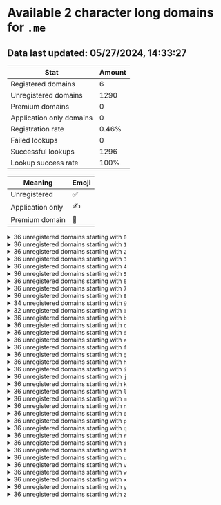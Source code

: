 # Available 2 character long domains for `.me`

## Data last updated: 05/27/2024, 14:33:27

|Stat|Amount|
|--|--|
|Registered domains|6|
|Unregistered domains|1290|
|Premium domains|0|
|Application only domains|0|
|Registration rate|0.46%|
|Failed lookups|0|
|Successful lookups|1296|
|Lookup success rate|100%|


|Meaning|Emoji|
|--|--|
|Unregistered|:white_check_mark:|
|Application only|:writing_hand:|
|Premium domain|:gem:|

<details>
<summary>36 unregistered domains starting with <bold><code>0</code></bold></summary>

|Type|Domain|
|--|--|
|:white_check_mark:|`00.me`|
|:white_check_mark:|`01.me`|
|:white_check_mark:|`02.me`|
|:white_check_mark:|`03.me`|
|:white_check_mark:|`04.me`|
|:white_check_mark:|`05.me`|
|:white_check_mark:|`06.me`|
|:white_check_mark:|`07.me`|
|:white_check_mark:|`08.me`|
|:white_check_mark:|`09.me`|
|:white_check_mark:|`0a.me`|
|:white_check_mark:|`0b.me`|
|:white_check_mark:|`0c.me`|
|:white_check_mark:|`0d.me`|
|:white_check_mark:|`0e.me`|
|:white_check_mark:|`0f.me`|
|:white_check_mark:|`0g.me`|
|:white_check_mark:|`0h.me`|
|:white_check_mark:|`0i.me`|
|:white_check_mark:|`0j.me`|
|:white_check_mark:|`0k.me`|
|:white_check_mark:|`0l.me`|
|:white_check_mark:|`0m.me`|
|:white_check_mark:|`0n.me`|
|:white_check_mark:|`0o.me`|
|:white_check_mark:|`0p.me`|
|:white_check_mark:|`0q.me`|
|:white_check_mark:|`0r.me`|
|:white_check_mark:|`0s.me`|
|:white_check_mark:|`0t.me`|
|:white_check_mark:|`0u.me`|
|:white_check_mark:|`0v.me`|
|:white_check_mark:|`0w.me`|
|:white_check_mark:|`0x.me`|
|:white_check_mark:|`0y.me`|
|:white_check_mark:|`0z.me`|
</details>
<details>
<summary>36 unregistered domains starting with <bold><code>1</code></bold></summary>

|Type|Domain|
|--|--|
|:white_check_mark:|`10.me`|
|:white_check_mark:|`11.me`|
|:white_check_mark:|`12.me`|
|:white_check_mark:|`13.me`|
|:white_check_mark:|`14.me`|
|:white_check_mark:|`15.me`|
|:white_check_mark:|`16.me`|
|:white_check_mark:|`17.me`|
|:white_check_mark:|`18.me`|
|:white_check_mark:|`19.me`|
|:white_check_mark:|`1a.me`|
|:white_check_mark:|`1b.me`|
|:white_check_mark:|`1c.me`|
|:white_check_mark:|`1d.me`|
|:white_check_mark:|`1e.me`|
|:white_check_mark:|`1f.me`|
|:white_check_mark:|`1g.me`|
|:white_check_mark:|`1h.me`|
|:white_check_mark:|`1i.me`|
|:white_check_mark:|`1j.me`|
|:white_check_mark:|`1k.me`|
|:white_check_mark:|`1l.me`|
|:white_check_mark:|`1m.me`|
|:white_check_mark:|`1n.me`|
|:white_check_mark:|`1o.me`|
|:white_check_mark:|`1p.me`|
|:white_check_mark:|`1q.me`|
|:white_check_mark:|`1r.me`|
|:white_check_mark:|`1s.me`|
|:white_check_mark:|`1t.me`|
|:white_check_mark:|`1u.me`|
|:white_check_mark:|`1v.me`|
|:white_check_mark:|`1w.me`|
|:white_check_mark:|`1x.me`|
|:white_check_mark:|`1y.me`|
|:white_check_mark:|`1z.me`|
</details>
<details>
<summary>36 unregistered domains starting with <bold><code>2</code></bold></summary>

|Type|Domain|
|--|--|
|:white_check_mark:|`20.me`|
|:white_check_mark:|`21.me`|
|:white_check_mark:|`22.me`|
|:white_check_mark:|`23.me`|
|:white_check_mark:|`24.me`|
|:white_check_mark:|`25.me`|
|:white_check_mark:|`26.me`|
|:white_check_mark:|`27.me`|
|:white_check_mark:|`28.me`|
|:white_check_mark:|`29.me`|
|:white_check_mark:|`2a.me`|
|:white_check_mark:|`2b.me`|
|:white_check_mark:|`2c.me`|
|:white_check_mark:|`2d.me`|
|:white_check_mark:|`2e.me`|
|:white_check_mark:|`2f.me`|
|:white_check_mark:|`2g.me`|
|:white_check_mark:|`2h.me`|
|:white_check_mark:|`2i.me`|
|:white_check_mark:|`2j.me`|
|:white_check_mark:|`2k.me`|
|:white_check_mark:|`2l.me`|
|:white_check_mark:|`2m.me`|
|:white_check_mark:|`2n.me`|
|:white_check_mark:|`2o.me`|
|:white_check_mark:|`2p.me`|
|:white_check_mark:|`2q.me`|
|:white_check_mark:|`2r.me`|
|:white_check_mark:|`2s.me`|
|:white_check_mark:|`2t.me`|
|:white_check_mark:|`2u.me`|
|:white_check_mark:|`2v.me`|
|:white_check_mark:|`2w.me`|
|:white_check_mark:|`2x.me`|
|:white_check_mark:|`2y.me`|
|:white_check_mark:|`2z.me`|
</details>
<details>
<summary>36 unregistered domains starting with <bold><code>3</code></bold></summary>

|Type|Domain|
|--|--|
|:white_check_mark:|`30.me`|
|:white_check_mark:|`31.me`|
|:white_check_mark:|`32.me`|
|:white_check_mark:|`33.me`|
|:white_check_mark:|`34.me`|
|:white_check_mark:|`35.me`|
|:white_check_mark:|`36.me`|
|:white_check_mark:|`37.me`|
|:white_check_mark:|`38.me`|
|:white_check_mark:|`39.me`|
|:white_check_mark:|`3a.me`|
|:white_check_mark:|`3b.me`|
|:white_check_mark:|`3c.me`|
|:white_check_mark:|`3d.me`|
|:white_check_mark:|`3e.me`|
|:white_check_mark:|`3f.me`|
|:white_check_mark:|`3g.me`|
|:white_check_mark:|`3h.me`|
|:white_check_mark:|`3i.me`|
|:white_check_mark:|`3j.me`|
|:white_check_mark:|`3k.me`|
|:white_check_mark:|`3l.me`|
|:white_check_mark:|`3m.me`|
|:white_check_mark:|`3n.me`|
|:white_check_mark:|`3o.me`|
|:white_check_mark:|`3p.me`|
|:white_check_mark:|`3q.me`|
|:white_check_mark:|`3r.me`|
|:white_check_mark:|`3s.me`|
|:white_check_mark:|`3t.me`|
|:white_check_mark:|`3u.me`|
|:white_check_mark:|`3v.me`|
|:white_check_mark:|`3w.me`|
|:white_check_mark:|`3x.me`|
|:white_check_mark:|`3y.me`|
|:white_check_mark:|`3z.me`|
</details>
<details>
<summary>36 unregistered domains starting with <bold><code>4</code></bold></summary>

|Type|Domain|
|--|--|
|:white_check_mark:|`40.me`|
|:white_check_mark:|`41.me`|
|:white_check_mark:|`42.me`|
|:white_check_mark:|`43.me`|
|:white_check_mark:|`44.me`|
|:white_check_mark:|`45.me`|
|:white_check_mark:|`46.me`|
|:white_check_mark:|`47.me`|
|:white_check_mark:|`48.me`|
|:white_check_mark:|`49.me`|
|:white_check_mark:|`4a.me`|
|:white_check_mark:|`4b.me`|
|:white_check_mark:|`4c.me`|
|:white_check_mark:|`4d.me`|
|:white_check_mark:|`4e.me`|
|:white_check_mark:|`4f.me`|
|:white_check_mark:|`4g.me`|
|:white_check_mark:|`4h.me`|
|:white_check_mark:|`4i.me`|
|:white_check_mark:|`4j.me`|
|:white_check_mark:|`4k.me`|
|:white_check_mark:|`4l.me`|
|:white_check_mark:|`4m.me`|
|:white_check_mark:|`4n.me`|
|:white_check_mark:|`4o.me`|
|:white_check_mark:|`4p.me`|
|:white_check_mark:|`4q.me`|
|:white_check_mark:|`4r.me`|
|:white_check_mark:|`4s.me`|
|:white_check_mark:|`4t.me`|
|:white_check_mark:|`4u.me`|
|:white_check_mark:|`4v.me`|
|:white_check_mark:|`4w.me`|
|:white_check_mark:|`4x.me`|
|:white_check_mark:|`4y.me`|
|:white_check_mark:|`4z.me`|
</details>
<details>
<summary>36 unregistered domains starting with <bold><code>5</code></bold></summary>

|Type|Domain|
|--|--|
|:white_check_mark:|`50.me`|
|:white_check_mark:|`51.me`|
|:white_check_mark:|`52.me`|
|:white_check_mark:|`53.me`|
|:white_check_mark:|`54.me`|
|:white_check_mark:|`55.me`|
|:white_check_mark:|`56.me`|
|:white_check_mark:|`57.me`|
|:white_check_mark:|`58.me`|
|:white_check_mark:|`59.me`|
|:white_check_mark:|`5a.me`|
|:white_check_mark:|`5b.me`|
|:white_check_mark:|`5c.me`|
|:white_check_mark:|`5d.me`|
|:white_check_mark:|`5e.me`|
|:white_check_mark:|`5f.me`|
|:white_check_mark:|`5g.me`|
|:white_check_mark:|`5h.me`|
|:white_check_mark:|`5i.me`|
|:white_check_mark:|`5j.me`|
|:white_check_mark:|`5k.me`|
|:white_check_mark:|`5l.me`|
|:white_check_mark:|`5m.me`|
|:white_check_mark:|`5n.me`|
|:white_check_mark:|`5o.me`|
|:white_check_mark:|`5p.me`|
|:white_check_mark:|`5q.me`|
|:white_check_mark:|`5r.me`|
|:white_check_mark:|`5s.me`|
|:white_check_mark:|`5t.me`|
|:white_check_mark:|`5u.me`|
|:white_check_mark:|`5v.me`|
|:white_check_mark:|`5w.me`|
|:white_check_mark:|`5x.me`|
|:white_check_mark:|`5y.me`|
|:white_check_mark:|`5z.me`|
</details>
<details>
<summary>36 unregistered domains starting with <bold><code>6</code></bold></summary>

|Type|Domain|
|--|--|
|:white_check_mark:|`60.me`|
|:white_check_mark:|`61.me`|
|:white_check_mark:|`62.me`|
|:white_check_mark:|`63.me`|
|:white_check_mark:|`64.me`|
|:white_check_mark:|`65.me`|
|:white_check_mark:|`66.me`|
|:white_check_mark:|`67.me`|
|:white_check_mark:|`68.me`|
|:white_check_mark:|`69.me`|
|:white_check_mark:|`6a.me`|
|:white_check_mark:|`6b.me`|
|:white_check_mark:|`6c.me`|
|:white_check_mark:|`6d.me`|
|:white_check_mark:|`6e.me`|
|:white_check_mark:|`6f.me`|
|:white_check_mark:|`6g.me`|
|:white_check_mark:|`6h.me`|
|:white_check_mark:|`6i.me`|
|:white_check_mark:|`6j.me`|
|:white_check_mark:|`6k.me`|
|:white_check_mark:|`6l.me`|
|:white_check_mark:|`6m.me`|
|:white_check_mark:|`6n.me`|
|:white_check_mark:|`6o.me`|
|:white_check_mark:|`6p.me`|
|:white_check_mark:|`6q.me`|
|:white_check_mark:|`6r.me`|
|:white_check_mark:|`6s.me`|
|:white_check_mark:|`6t.me`|
|:white_check_mark:|`6u.me`|
|:white_check_mark:|`6v.me`|
|:white_check_mark:|`6w.me`|
|:white_check_mark:|`6x.me`|
|:white_check_mark:|`6y.me`|
|:white_check_mark:|`6z.me`|
</details>
<details>
<summary>36 unregistered domains starting with <bold><code>7</code></bold></summary>

|Type|Domain|
|--|--|
|:white_check_mark:|`70.me`|
|:white_check_mark:|`71.me`|
|:white_check_mark:|`72.me`|
|:white_check_mark:|`73.me`|
|:white_check_mark:|`74.me`|
|:white_check_mark:|`75.me`|
|:white_check_mark:|`76.me`|
|:white_check_mark:|`77.me`|
|:white_check_mark:|`78.me`|
|:white_check_mark:|`79.me`|
|:white_check_mark:|`7a.me`|
|:white_check_mark:|`7b.me`|
|:white_check_mark:|`7c.me`|
|:white_check_mark:|`7d.me`|
|:white_check_mark:|`7e.me`|
|:white_check_mark:|`7f.me`|
|:white_check_mark:|`7g.me`|
|:white_check_mark:|`7h.me`|
|:white_check_mark:|`7i.me`|
|:white_check_mark:|`7j.me`|
|:white_check_mark:|`7k.me`|
|:white_check_mark:|`7l.me`|
|:white_check_mark:|`7m.me`|
|:white_check_mark:|`7n.me`|
|:white_check_mark:|`7o.me`|
|:white_check_mark:|`7p.me`|
|:white_check_mark:|`7q.me`|
|:white_check_mark:|`7r.me`|
|:white_check_mark:|`7s.me`|
|:white_check_mark:|`7t.me`|
|:white_check_mark:|`7u.me`|
|:white_check_mark:|`7v.me`|
|:white_check_mark:|`7w.me`|
|:white_check_mark:|`7x.me`|
|:white_check_mark:|`7y.me`|
|:white_check_mark:|`7z.me`|
</details>
<details>
<summary>36 unregistered domains starting with <bold><code>8</code></bold></summary>

|Type|Domain|
|--|--|
|:white_check_mark:|`80.me`|
|:white_check_mark:|`81.me`|
|:white_check_mark:|`82.me`|
|:white_check_mark:|`83.me`|
|:white_check_mark:|`84.me`|
|:white_check_mark:|`85.me`|
|:white_check_mark:|`86.me`|
|:white_check_mark:|`87.me`|
|:white_check_mark:|`88.me`|
|:white_check_mark:|`89.me`|
|:white_check_mark:|`8a.me`|
|:white_check_mark:|`8b.me`|
|:white_check_mark:|`8c.me`|
|:white_check_mark:|`8d.me`|
|:white_check_mark:|`8e.me`|
|:white_check_mark:|`8f.me`|
|:white_check_mark:|`8g.me`|
|:white_check_mark:|`8h.me`|
|:white_check_mark:|`8i.me`|
|:white_check_mark:|`8j.me`|
|:white_check_mark:|`8k.me`|
|:white_check_mark:|`8l.me`|
|:white_check_mark:|`8m.me`|
|:white_check_mark:|`8n.me`|
|:white_check_mark:|`8o.me`|
|:white_check_mark:|`8p.me`|
|:white_check_mark:|`8q.me`|
|:white_check_mark:|`8r.me`|
|:white_check_mark:|`8s.me`|
|:white_check_mark:|`8t.me`|
|:white_check_mark:|`8u.me`|
|:white_check_mark:|`8v.me`|
|:white_check_mark:|`8w.me`|
|:white_check_mark:|`8x.me`|
|:white_check_mark:|`8y.me`|
|:white_check_mark:|`8z.me`|
</details>
<details>
<summary>34 unregistered domains starting with <bold><code>9</code></bold></summary>

|Type|Domain|
|--|--|
|:white_check_mark:|`90.me`|
|:white_check_mark:|`91.me`|
|:white_check_mark:|`92.me`|
|:white_check_mark:|`93.me`|
|:white_check_mark:|`94.me`|
|:white_check_mark:|`95.me`|
|:white_check_mark:|`97.me`|
|:white_check_mark:|`99.me`|
|:white_check_mark:|`9a.me`|
|:white_check_mark:|`9b.me`|
|:white_check_mark:|`9c.me`|
|:white_check_mark:|`9d.me`|
|:white_check_mark:|`9e.me`|
|:white_check_mark:|`9f.me`|
|:white_check_mark:|`9g.me`|
|:white_check_mark:|`9h.me`|
|:white_check_mark:|`9i.me`|
|:white_check_mark:|`9j.me`|
|:white_check_mark:|`9k.me`|
|:white_check_mark:|`9l.me`|
|:white_check_mark:|`9m.me`|
|:white_check_mark:|`9n.me`|
|:white_check_mark:|`9o.me`|
|:white_check_mark:|`9p.me`|
|:white_check_mark:|`9q.me`|
|:white_check_mark:|`9r.me`|
|:white_check_mark:|`9s.me`|
|:white_check_mark:|`9t.me`|
|:white_check_mark:|`9u.me`|
|:white_check_mark:|`9v.me`|
|:white_check_mark:|`9w.me`|
|:white_check_mark:|`9x.me`|
|:white_check_mark:|`9y.me`|
|:white_check_mark:|`9z.me`|
</details>
<details>
<summary>32 unregistered domains starting with <bold><code>a</code></bold></summary>

|Type|Domain|
|--|--|
|:white_check_mark:|`a0.me`|
|:white_check_mark:|`a1.me`|
|:white_check_mark:|`a2.me`|
|:white_check_mark:|`a3.me`|
|:white_check_mark:|`a4.me`|
|:white_check_mark:|`a5.me`|
|:white_check_mark:|`a6.me`|
|:white_check_mark:|`a7.me`|
|:white_check_mark:|`a8.me`|
|:white_check_mark:|`a9.me`|
|:white_check_mark:|`ab.me`|
|:white_check_mark:|`ae.me`|
|:white_check_mark:|`af.me`|
|:white_check_mark:|`ag.me`|
|:white_check_mark:|`ah.me`|
|:white_check_mark:|`aj.me`|
|:white_check_mark:|`ak.me`|
|:white_check_mark:|`al.me`|
|:white_check_mark:|`am.me`|
|:white_check_mark:|`an.me`|
|:white_check_mark:|`ao.me`|
|:white_check_mark:|`ap.me`|
|:white_check_mark:|`aq.me`|
|:white_check_mark:|`ar.me`|
|:white_check_mark:|`as.me`|
|:white_check_mark:|`at.me`|
|:white_check_mark:|`au.me`|
|:white_check_mark:|`av.me`|
|:white_check_mark:|`aw.me`|
|:white_check_mark:|`ax.me`|
|:white_check_mark:|`ay.me`|
|:white_check_mark:|`az.me`|
</details>
<details>
<summary>36 unregistered domains starting with <bold><code>b</code></bold></summary>

|Type|Domain|
|--|--|
|:white_check_mark:|`b0.me`|
|:white_check_mark:|`b1.me`|
|:white_check_mark:|`b2.me`|
|:white_check_mark:|`b3.me`|
|:white_check_mark:|`b4.me`|
|:white_check_mark:|`b5.me`|
|:white_check_mark:|`b6.me`|
|:white_check_mark:|`b7.me`|
|:white_check_mark:|`b8.me`|
|:white_check_mark:|`b9.me`|
|:white_check_mark:|`ba.me`|
|:white_check_mark:|`bb.me`|
|:white_check_mark:|`bc.me`|
|:white_check_mark:|`bd.me`|
|:white_check_mark:|`be.me`|
|:white_check_mark:|`bf.me`|
|:white_check_mark:|`bg.me`|
|:white_check_mark:|`bh.me`|
|:white_check_mark:|`bi.me`|
|:white_check_mark:|`bj.me`|
|:white_check_mark:|`bk.me`|
|:white_check_mark:|`bl.me`|
|:white_check_mark:|`bm.me`|
|:white_check_mark:|`bn.me`|
|:white_check_mark:|`bo.me`|
|:white_check_mark:|`bp.me`|
|:white_check_mark:|`bq.me`|
|:white_check_mark:|`br.me`|
|:white_check_mark:|`bs.me`|
|:white_check_mark:|`bt.me`|
|:white_check_mark:|`bu.me`|
|:white_check_mark:|`bv.me`|
|:white_check_mark:|`bw.me`|
|:white_check_mark:|`bx.me`|
|:white_check_mark:|`by.me`|
|:white_check_mark:|`bz.me`|
</details>
<details>
<summary>36 unregistered domains starting with <bold><code>c</code></bold></summary>

|Type|Domain|
|--|--|
|:white_check_mark:|`c0.me`|
|:white_check_mark:|`c1.me`|
|:white_check_mark:|`c2.me`|
|:white_check_mark:|`c3.me`|
|:white_check_mark:|`c4.me`|
|:white_check_mark:|`c5.me`|
|:white_check_mark:|`c6.me`|
|:white_check_mark:|`c7.me`|
|:white_check_mark:|`c8.me`|
|:white_check_mark:|`c9.me`|
|:white_check_mark:|`ca.me`|
|:white_check_mark:|`cb.me`|
|:white_check_mark:|`cc.me`|
|:white_check_mark:|`cd.me`|
|:white_check_mark:|`ce.me`|
|:white_check_mark:|`cf.me`|
|:white_check_mark:|`cg.me`|
|:white_check_mark:|`ch.me`|
|:white_check_mark:|`ci.me`|
|:white_check_mark:|`cj.me`|
|:white_check_mark:|`ck.me`|
|:white_check_mark:|`cl.me`|
|:white_check_mark:|`cm.me`|
|:white_check_mark:|`cn.me`|
|:white_check_mark:|`co.me`|
|:white_check_mark:|`cp.me`|
|:white_check_mark:|`cq.me`|
|:white_check_mark:|`cr.me`|
|:white_check_mark:|`cs.me`|
|:white_check_mark:|`ct.me`|
|:white_check_mark:|`cu.me`|
|:white_check_mark:|`cv.me`|
|:white_check_mark:|`cw.me`|
|:white_check_mark:|`cx.me`|
|:white_check_mark:|`cy.me`|
|:white_check_mark:|`cz.me`|
</details>
<details>
<summary>36 unregistered domains starting with <bold><code>d</code></bold></summary>

|Type|Domain|
|--|--|
|:white_check_mark:|`d0.me`|
|:white_check_mark:|`d1.me`|
|:white_check_mark:|`d2.me`|
|:white_check_mark:|`d3.me`|
|:white_check_mark:|`d4.me`|
|:white_check_mark:|`d5.me`|
|:white_check_mark:|`d6.me`|
|:white_check_mark:|`d7.me`|
|:white_check_mark:|`d8.me`|
|:white_check_mark:|`d9.me`|
|:white_check_mark:|`da.me`|
|:white_check_mark:|`db.me`|
|:white_check_mark:|`dc.me`|
|:white_check_mark:|`dd.me`|
|:white_check_mark:|`de.me`|
|:white_check_mark:|`df.me`|
|:white_check_mark:|`dg.me`|
|:white_check_mark:|`dh.me`|
|:white_check_mark:|`di.me`|
|:white_check_mark:|`dj.me`|
|:white_check_mark:|`dk.me`|
|:white_check_mark:|`dl.me`|
|:white_check_mark:|`dm.me`|
|:white_check_mark:|`dn.me`|
|:white_check_mark:|`do.me`|
|:white_check_mark:|`dp.me`|
|:white_check_mark:|`dq.me`|
|:white_check_mark:|`dr.me`|
|:white_check_mark:|`ds.me`|
|:white_check_mark:|`dt.me`|
|:white_check_mark:|`du.me`|
|:white_check_mark:|`dv.me`|
|:white_check_mark:|`dw.me`|
|:white_check_mark:|`dx.me`|
|:white_check_mark:|`dy.me`|
|:white_check_mark:|`dz.me`|
</details>
<details>
<summary>36 unregistered domains starting with <bold><code>e</code></bold></summary>

|Type|Domain|
|--|--|
|:white_check_mark:|`e0.me`|
|:white_check_mark:|`e1.me`|
|:white_check_mark:|`e2.me`|
|:white_check_mark:|`e3.me`|
|:white_check_mark:|`e4.me`|
|:white_check_mark:|`e5.me`|
|:white_check_mark:|`e6.me`|
|:white_check_mark:|`e7.me`|
|:white_check_mark:|`e8.me`|
|:white_check_mark:|`e9.me`|
|:white_check_mark:|`ea.me`|
|:white_check_mark:|`eb.me`|
|:white_check_mark:|`ec.me`|
|:white_check_mark:|`ed.me`|
|:white_check_mark:|`ee.me`|
|:white_check_mark:|`ef.me`|
|:white_check_mark:|`eg.me`|
|:white_check_mark:|`eh.me`|
|:white_check_mark:|`ei.me`|
|:white_check_mark:|`ej.me`|
|:white_check_mark:|`ek.me`|
|:white_check_mark:|`el.me`|
|:white_check_mark:|`em.me`|
|:white_check_mark:|`en.me`|
|:white_check_mark:|`eo.me`|
|:white_check_mark:|`ep.me`|
|:white_check_mark:|`eq.me`|
|:white_check_mark:|`er.me`|
|:white_check_mark:|`es.me`|
|:white_check_mark:|`et.me`|
|:white_check_mark:|`eu.me`|
|:white_check_mark:|`ev.me`|
|:white_check_mark:|`ew.me`|
|:white_check_mark:|`ex.me`|
|:white_check_mark:|`ey.me`|
|:white_check_mark:|`ez.me`|
</details>
<details>
<summary>36 unregistered domains starting with <bold><code>f</code></bold></summary>

|Type|Domain|
|--|--|
|:white_check_mark:|`f0.me`|
|:white_check_mark:|`f1.me`|
|:white_check_mark:|`f2.me`|
|:white_check_mark:|`f3.me`|
|:white_check_mark:|`f4.me`|
|:white_check_mark:|`f5.me`|
|:white_check_mark:|`f6.me`|
|:white_check_mark:|`f7.me`|
|:white_check_mark:|`f8.me`|
|:white_check_mark:|`f9.me`|
|:white_check_mark:|`fa.me`|
|:white_check_mark:|`fb.me`|
|:white_check_mark:|`fc.me`|
|:white_check_mark:|`fd.me`|
|:white_check_mark:|`fe.me`|
|:white_check_mark:|`ff.me`|
|:white_check_mark:|`fg.me`|
|:white_check_mark:|`fh.me`|
|:white_check_mark:|`fi.me`|
|:white_check_mark:|`fj.me`|
|:white_check_mark:|`fk.me`|
|:white_check_mark:|`fl.me`|
|:white_check_mark:|`fm.me`|
|:white_check_mark:|`fn.me`|
|:white_check_mark:|`fo.me`|
|:white_check_mark:|`fp.me`|
|:white_check_mark:|`fq.me`|
|:white_check_mark:|`fr.me`|
|:white_check_mark:|`fs.me`|
|:white_check_mark:|`ft.me`|
|:white_check_mark:|`fu.me`|
|:white_check_mark:|`fv.me`|
|:white_check_mark:|`fw.me`|
|:white_check_mark:|`fx.me`|
|:white_check_mark:|`fy.me`|
|:white_check_mark:|`fz.me`|
</details>
<details>
<summary>36 unregistered domains starting with <bold><code>g</code></bold></summary>

|Type|Domain|
|--|--|
|:white_check_mark:|`g0.me`|
|:white_check_mark:|`g1.me`|
|:white_check_mark:|`g2.me`|
|:white_check_mark:|`g3.me`|
|:white_check_mark:|`g4.me`|
|:white_check_mark:|`g5.me`|
|:white_check_mark:|`g6.me`|
|:white_check_mark:|`g7.me`|
|:white_check_mark:|`g8.me`|
|:white_check_mark:|`g9.me`|
|:white_check_mark:|`ga.me`|
|:white_check_mark:|`gb.me`|
|:white_check_mark:|`gc.me`|
|:white_check_mark:|`gd.me`|
|:white_check_mark:|`ge.me`|
|:white_check_mark:|`gf.me`|
|:white_check_mark:|`gg.me`|
|:white_check_mark:|`gh.me`|
|:white_check_mark:|`gi.me`|
|:white_check_mark:|`gj.me`|
|:white_check_mark:|`gk.me`|
|:white_check_mark:|`gl.me`|
|:white_check_mark:|`gm.me`|
|:white_check_mark:|`gn.me`|
|:white_check_mark:|`go.me`|
|:white_check_mark:|`gp.me`|
|:white_check_mark:|`gq.me`|
|:white_check_mark:|`gr.me`|
|:white_check_mark:|`gs.me`|
|:white_check_mark:|`gt.me`|
|:white_check_mark:|`gu.me`|
|:white_check_mark:|`gv.me`|
|:white_check_mark:|`gw.me`|
|:white_check_mark:|`gx.me`|
|:white_check_mark:|`gy.me`|
|:white_check_mark:|`gz.me`|
</details>
<details>
<summary>36 unregistered domains starting with <bold><code>h</code></bold></summary>

|Type|Domain|
|--|--|
|:white_check_mark:|`h0.me`|
|:white_check_mark:|`h1.me`|
|:white_check_mark:|`h2.me`|
|:white_check_mark:|`h3.me`|
|:white_check_mark:|`h4.me`|
|:white_check_mark:|`h5.me`|
|:white_check_mark:|`h6.me`|
|:white_check_mark:|`h7.me`|
|:white_check_mark:|`h8.me`|
|:white_check_mark:|`h9.me`|
|:white_check_mark:|`ha.me`|
|:white_check_mark:|`hb.me`|
|:white_check_mark:|`hc.me`|
|:white_check_mark:|`hd.me`|
|:white_check_mark:|`he.me`|
|:white_check_mark:|`hf.me`|
|:white_check_mark:|`hg.me`|
|:white_check_mark:|`hh.me`|
|:white_check_mark:|`hi.me`|
|:white_check_mark:|`hj.me`|
|:white_check_mark:|`hk.me`|
|:white_check_mark:|`hl.me`|
|:white_check_mark:|`hm.me`|
|:white_check_mark:|`hn.me`|
|:white_check_mark:|`ho.me`|
|:white_check_mark:|`hp.me`|
|:white_check_mark:|`hq.me`|
|:white_check_mark:|`hr.me`|
|:white_check_mark:|`hs.me`|
|:white_check_mark:|`ht.me`|
|:white_check_mark:|`hu.me`|
|:white_check_mark:|`hv.me`|
|:white_check_mark:|`hw.me`|
|:white_check_mark:|`hx.me`|
|:white_check_mark:|`hy.me`|
|:white_check_mark:|`hz.me`|
</details>
<details>
<summary>36 unregistered domains starting with <bold><code>i</code></bold></summary>

|Type|Domain|
|--|--|
|:white_check_mark:|`i0.me`|
|:white_check_mark:|`i1.me`|
|:white_check_mark:|`i2.me`|
|:white_check_mark:|`i3.me`|
|:white_check_mark:|`i4.me`|
|:white_check_mark:|`i5.me`|
|:white_check_mark:|`i6.me`|
|:white_check_mark:|`i7.me`|
|:white_check_mark:|`i8.me`|
|:white_check_mark:|`i9.me`|
|:white_check_mark:|`ia.me`|
|:white_check_mark:|`ib.me`|
|:white_check_mark:|`ic.me`|
|:white_check_mark:|`id.me`|
|:white_check_mark:|`ie.me`|
|:white_check_mark:|`if.me`|
|:white_check_mark:|`ig.me`|
|:white_check_mark:|`ih.me`|
|:white_check_mark:|`ii.me`|
|:white_check_mark:|`ij.me`|
|:white_check_mark:|`ik.me`|
|:white_check_mark:|`il.me`|
|:white_check_mark:|`im.me`|
|:white_check_mark:|`in.me`|
|:white_check_mark:|`io.me`|
|:white_check_mark:|`ip.me`|
|:white_check_mark:|`iq.me`|
|:white_check_mark:|`ir.me`|
|:white_check_mark:|`is.me`|
|:white_check_mark:|`it.me`|
|:white_check_mark:|`iu.me`|
|:white_check_mark:|`iv.me`|
|:white_check_mark:|`iw.me`|
|:white_check_mark:|`ix.me`|
|:white_check_mark:|`iy.me`|
|:white_check_mark:|`iz.me`|
</details>
<details>
<summary>36 unregistered domains starting with <bold><code>j</code></bold></summary>

|Type|Domain|
|--|--|
|:white_check_mark:|`j0.me`|
|:white_check_mark:|`j1.me`|
|:white_check_mark:|`j2.me`|
|:white_check_mark:|`j3.me`|
|:white_check_mark:|`j4.me`|
|:white_check_mark:|`j5.me`|
|:white_check_mark:|`j6.me`|
|:white_check_mark:|`j7.me`|
|:white_check_mark:|`j8.me`|
|:white_check_mark:|`j9.me`|
|:white_check_mark:|`ja.me`|
|:white_check_mark:|`jb.me`|
|:white_check_mark:|`jc.me`|
|:white_check_mark:|`jd.me`|
|:white_check_mark:|`je.me`|
|:white_check_mark:|`jf.me`|
|:white_check_mark:|`jg.me`|
|:white_check_mark:|`jh.me`|
|:white_check_mark:|`ji.me`|
|:white_check_mark:|`jj.me`|
|:white_check_mark:|`jk.me`|
|:white_check_mark:|`jl.me`|
|:white_check_mark:|`jm.me`|
|:white_check_mark:|`jn.me`|
|:white_check_mark:|`jo.me`|
|:white_check_mark:|`jp.me`|
|:white_check_mark:|`jq.me`|
|:white_check_mark:|`jr.me`|
|:white_check_mark:|`js.me`|
|:white_check_mark:|`jt.me`|
|:white_check_mark:|`ju.me`|
|:white_check_mark:|`jv.me`|
|:white_check_mark:|`jw.me`|
|:white_check_mark:|`jx.me`|
|:white_check_mark:|`jy.me`|
|:white_check_mark:|`jz.me`|
</details>
<details>
<summary>36 unregistered domains starting with <bold><code>k</code></bold></summary>

|Type|Domain|
|--|--|
|:white_check_mark:|`k0.me`|
|:white_check_mark:|`k1.me`|
|:white_check_mark:|`k2.me`|
|:white_check_mark:|`k3.me`|
|:white_check_mark:|`k4.me`|
|:white_check_mark:|`k5.me`|
|:white_check_mark:|`k6.me`|
|:white_check_mark:|`k7.me`|
|:white_check_mark:|`k8.me`|
|:white_check_mark:|`k9.me`|
|:white_check_mark:|`ka.me`|
|:white_check_mark:|`kb.me`|
|:white_check_mark:|`kc.me`|
|:white_check_mark:|`kd.me`|
|:white_check_mark:|`ke.me`|
|:white_check_mark:|`kf.me`|
|:white_check_mark:|`kg.me`|
|:white_check_mark:|`kh.me`|
|:white_check_mark:|`ki.me`|
|:white_check_mark:|`kj.me`|
|:white_check_mark:|`kk.me`|
|:white_check_mark:|`kl.me`|
|:white_check_mark:|`km.me`|
|:white_check_mark:|`kn.me`|
|:white_check_mark:|`ko.me`|
|:white_check_mark:|`kp.me`|
|:white_check_mark:|`kq.me`|
|:white_check_mark:|`kr.me`|
|:white_check_mark:|`ks.me`|
|:white_check_mark:|`kt.me`|
|:white_check_mark:|`ku.me`|
|:white_check_mark:|`kv.me`|
|:white_check_mark:|`kw.me`|
|:white_check_mark:|`kx.me`|
|:white_check_mark:|`ky.me`|
|:white_check_mark:|`kz.me`|
</details>
<details>
<summary>36 unregistered domains starting with <bold><code>l</code></bold></summary>

|Type|Domain|
|--|--|
|:white_check_mark:|`l0.me`|
|:white_check_mark:|`l1.me`|
|:white_check_mark:|`l2.me`|
|:white_check_mark:|`l3.me`|
|:white_check_mark:|`l4.me`|
|:white_check_mark:|`l5.me`|
|:white_check_mark:|`l6.me`|
|:white_check_mark:|`l7.me`|
|:white_check_mark:|`l8.me`|
|:white_check_mark:|`l9.me`|
|:white_check_mark:|`la.me`|
|:white_check_mark:|`lb.me`|
|:white_check_mark:|`lc.me`|
|:white_check_mark:|`ld.me`|
|:white_check_mark:|`le.me`|
|:white_check_mark:|`lf.me`|
|:white_check_mark:|`lg.me`|
|:white_check_mark:|`lh.me`|
|:white_check_mark:|`li.me`|
|:white_check_mark:|`lj.me`|
|:white_check_mark:|`lk.me`|
|:white_check_mark:|`ll.me`|
|:white_check_mark:|`lm.me`|
|:white_check_mark:|`ln.me`|
|:white_check_mark:|`lo.me`|
|:white_check_mark:|`lp.me`|
|:white_check_mark:|`lq.me`|
|:white_check_mark:|`lr.me`|
|:white_check_mark:|`ls.me`|
|:white_check_mark:|`lt.me`|
|:white_check_mark:|`lu.me`|
|:white_check_mark:|`lv.me`|
|:white_check_mark:|`lw.me`|
|:white_check_mark:|`lx.me`|
|:white_check_mark:|`ly.me`|
|:white_check_mark:|`lz.me`|
</details>
<details>
<summary>36 unregistered domains starting with <bold><code>m</code></bold></summary>

|Type|Domain|
|--|--|
|:white_check_mark:|`m0.me`|
|:white_check_mark:|`m1.me`|
|:white_check_mark:|`m2.me`|
|:white_check_mark:|`m3.me`|
|:white_check_mark:|`m4.me`|
|:white_check_mark:|`m5.me`|
|:white_check_mark:|`m6.me`|
|:white_check_mark:|`m7.me`|
|:white_check_mark:|`m8.me`|
|:white_check_mark:|`m9.me`|
|:white_check_mark:|`ma.me`|
|:white_check_mark:|`mb.me`|
|:white_check_mark:|`mc.me`|
|:white_check_mark:|`md.me`|
|:white_check_mark:|`me.me`|
|:white_check_mark:|`mf.me`|
|:white_check_mark:|`mg.me`|
|:white_check_mark:|`mh.me`|
|:white_check_mark:|`mi.me`|
|:white_check_mark:|`mj.me`|
|:white_check_mark:|`mk.me`|
|:white_check_mark:|`ml.me`|
|:white_check_mark:|`mm.me`|
|:white_check_mark:|`mn.me`|
|:white_check_mark:|`mo.me`|
|:white_check_mark:|`mp.me`|
|:white_check_mark:|`mq.me`|
|:white_check_mark:|`mr.me`|
|:white_check_mark:|`ms.me`|
|:white_check_mark:|`mt.me`|
|:white_check_mark:|`mu.me`|
|:white_check_mark:|`mv.me`|
|:white_check_mark:|`mw.me`|
|:white_check_mark:|`mx.me`|
|:white_check_mark:|`my.me`|
|:white_check_mark:|`mz.me`|
</details>
<details>
<summary>36 unregistered domains starting with <bold><code>n</code></bold></summary>

|Type|Domain|
|--|--|
|:white_check_mark:|`n0.me`|
|:white_check_mark:|`n1.me`|
|:white_check_mark:|`n2.me`|
|:white_check_mark:|`n3.me`|
|:white_check_mark:|`n4.me`|
|:white_check_mark:|`n5.me`|
|:white_check_mark:|`n6.me`|
|:white_check_mark:|`n7.me`|
|:white_check_mark:|`n8.me`|
|:white_check_mark:|`n9.me`|
|:white_check_mark:|`na.me`|
|:white_check_mark:|`nb.me`|
|:white_check_mark:|`nc.me`|
|:white_check_mark:|`nd.me`|
|:white_check_mark:|`ne.me`|
|:white_check_mark:|`nf.me`|
|:white_check_mark:|`ng.me`|
|:white_check_mark:|`nh.me`|
|:white_check_mark:|`ni.me`|
|:white_check_mark:|`nj.me`|
|:white_check_mark:|`nk.me`|
|:white_check_mark:|`nl.me`|
|:white_check_mark:|`nm.me`|
|:white_check_mark:|`nn.me`|
|:white_check_mark:|`no.me`|
|:white_check_mark:|`np.me`|
|:white_check_mark:|`nq.me`|
|:white_check_mark:|`nr.me`|
|:white_check_mark:|`ns.me`|
|:white_check_mark:|`nt.me`|
|:white_check_mark:|`nu.me`|
|:white_check_mark:|`nv.me`|
|:white_check_mark:|`nw.me`|
|:white_check_mark:|`nx.me`|
|:white_check_mark:|`ny.me`|
|:white_check_mark:|`nz.me`|
</details>
<details>
<summary>36 unregistered domains starting with <bold><code>o</code></bold></summary>

|Type|Domain|
|--|--|
|:white_check_mark:|`o0.me`|
|:white_check_mark:|`o1.me`|
|:white_check_mark:|`o2.me`|
|:white_check_mark:|`o3.me`|
|:white_check_mark:|`o4.me`|
|:white_check_mark:|`o5.me`|
|:white_check_mark:|`o6.me`|
|:white_check_mark:|`o7.me`|
|:white_check_mark:|`o8.me`|
|:white_check_mark:|`o9.me`|
|:white_check_mark:|`oa.me`|
|:white_check_mark:|`ob.me`|
|:white_check_mark:|`oc.me`|
|:white_check_mark:|`od.me`|
|:white_check_mark:|`oe.me`|
|:white_check_mark:|`of.me`|
|:white_check_mark:|`og.me`|
|:white_check_mark:|`oh.me`|
|:white_check_mark:|`oi.me`|
|:white_check_mark:|`oj.me`|
|:white_check_mark:|`ok.me`|
|:white_check_mark:|`ol.me`|
|:white_check_mark:|`om.me`|
|:white_check_mark:|`on.me`|
|:white_check_mark:|`oo.me`|
|:white_check_mark:|`op.me`|
|:white_check_mark:|`oq.me`|
|:white_check_mark:|`or.me`|
|:white_check_mark:|`os.me`|
|:white_check_mark:|`ot.me`|
|:white_check_mark:|`ou.me`|
|:white_check_mark:|`ov.me`|
|:white_check_mark:|`ow.me`|
|:white_check_mark:|`ox.me`|
|:white_check_mark:|`oy.me`|
|:white_check_mark:|`oz.me`|
</details>
<details>
<summary>36 unregistered domains starting with <bold><code>p</code></bold></summary>

|Type|Domain|
|--|--|
|:white_check_mark:|`p0.me`|
|:white_check_mark:|`p1.me`|
|:white_check_mark:|`p2.me`|
|:white_check_mark:|`p3.me`|
|:white_check_mark:|`p4.me`|
|:white_check_mark:|`p5.me`|
|:white_check_mark:|`p6.me`|
|:white_check_mark:|`p7.me`|
|:white_check_mark:|`p8.me`|
|:white_check_mark:|`p9.me`|
|:white_check_mark:|`pa.me`|
|:white_check_mark:|`pb.me`|
|:white_check_mark:|`pc.me`|
|:white_check_mark:|`pd.me`|
|:white_check_mark:|`pe.me`|
|:white_check_mark:|`pf.me`|
|:white_check_mark:|`pg.me`|
|:white_check_mark:|`ph.me`|
|:white_check_mark:|`pi.me`|
|:white_check_mark:|`pj.me`|
|:white_check_mark:|`pk.me`|
|:white_check_mark:|`pl.me`|
|:white_check_mark:|`pm.me`|
|:white_check_mark:|`pn.me`|
|:white_check_mark:|`po.me`|
|:white_check_mark:|`pp.me`|
|:white_check_mark:|`pq.me`|
|:white_check_mark:|`pr.me`|
|:white_check_mark:|`ps.me`|
|:white_check_mark:|`pt.me`|
|:white_check_mark:|`pu.me`|
|:white_check_mark:|`pv.me`|
|:white_check_mark:|`pw.me`|
|:white_check_mark:|`px.me`|
|:white_check_mark:|`py.me`|
|:white_check_mark:|`pz.me`|
</details>
<details>
<summary>36 unregistered domains starting with <bold><code>q</code></bold></summary>

|Type|Domain|
|--|--|
|:white_check_mark:|`q0.me`|
|:white_check_mark:|`q1.me`|
|:white_check_mark:|`q2.me`|
|:white_check_mark:|`q3.me`|
|:white_check_mark:|`q4.me`|
|:white_check_mark:|`q5.me`|
|:white_check_mark:|`q6.me`|
|:white_check_mark:|`q7.me`|
|:white_check_mark:|`q8.me`|
|:white_check_mark:|`q9.me`|
|:white_check_mark:|`qa.me`|
|:white_check_mark:|`qb.me`|
|:white_check_mark:|`qc.me`|
|:white_check_mark:|`qd.me`|
|:white_check_mark:|`qe.me`|
|:white_check_mark:|`qf.me`|
|:white_check_mark:|`qg.me`|
|:white_check_mark:|`qh.me`|
|:white_check_mark:|`qi.me`|
|:white_check_mark:|`qj.me`|
|:white_check_mark:|`qk.me`|
|:white_check_mark:|`ql.me`|
|:white_check_mark:|`qm.me`|
|:white_check_mark:|`qn.me`|
|:white_check_mark:|`qo.me`|
|:white_check_mark:|`qp.me`|
|:white_check_mark:|`qq.me`|
|:white_check_mark:|`qr.me`|
|:white_check_mark:|`qs.me`|
|:white_check_mark:|`qt.me`|
|:white_check_mark:|`qu.me`|
|:white_check_mark:|`qv.me`|
|:white_check_mark:|`qw.me`|
|:white_check_mark:|`qx.me`|
|:white_check_mark:|`qy.me`|
|:white_check_mark:|`qz.me`|
</details>
<details>
<summary>36 unregistered domains starting with <bold><code>r</code></bold></summary>

|Type|Domain|
|--|--|
|:white_check_mark:|`r0.me`|
|:white_check_mark:|`r1.me`|
|:white_check_mark:|`r2.me`|
|:white_check_mark:|`r3.me`|
|:white_check_mark:|`r4.me`|
|:white_check_mark:|`r5.me`|
|:white_check_mark:|`r6.me`|
|:white_check_mark:|`r7.me`|
|:white_check_mark:|`r8.me`|
|:white_check_mark:|`r9.me`|
|:white_check_mark:|`ra.me`|
|:white_check_mark:|`rb.me`|
|:white_check_mark:|`rc.me`|
|:white_check_mark:|`rd.me`|
|:white_check_mark:|`re.me`|
|:white_check_mark:|`rf.me`|
|:white_check_mark:|`rg.me`|
|:white_check_mark:|`rh.me`|
|:white_check_mark:|`ri.me`|
|:white_check_mark:|`rj.me`|
|:white_check_mark:|`rk.me`|
|:white_check_mark:|`rl.me`|
|:white_check_mark:|`rm.me`|
|:white_check_mark:|`rn.me`|
|:white_check_mark:|`ro.me`|
|:white_check_mark:|`rp.me`|
|:white_check_mark:|`rq.me`|
|:white_check_mark:|`rr.me`|
|:white_check_mark:|`rs.me`|
|:white_check_mark:|`rt.me`|
|:white_check_mark:|`ru.me`|
|:white_check_mark:|`rv.me`|
|:white_check_mark:|`rw.me`|
|:white_check_mark:|`rx.me`|
|:white_check_mark:|`ry.me`|
|:white_check_mark:|`rz.me`|
</details>
<details>
<summary>36 unregistered domains starting with <bold><code>s</code></bold></summary>

|Type|Domain|
|--|--|
|:white_check_mark:|`s0.me`|
|:white_check_mark:|`s1.me`|
|:white_check_mark:|`s2.me`|
|:white_check_mark:|`s3.me`|
|:white_check_mark:|`s4.me`|
|:white_check_mark:|`s5.me`|
|:white_check_mark:|`s6.me`|
|:white_check_mark:|`s7.me`|
|:white_check_mark:|`s8.me`|
|:white_check_mark:|`s9.me`|
|:white_check_mark:|`sa.me`|
|:white_check_mark:|`sb.me`|
|:white_check_mark:|`sc.me`|
|:white_check_mark:|`sd.me`|
|:white_check_mark:|`se.me`|
|:white_check_mark:|`sf.me`|
|:white_check_mark:|`sg.me`|
|:white_check_mark:|`sh.me`|
|:white_check_mark:|`si.me`|
|:white_check_mark:|`sj.me`|
|:white_check_mark:|`sk.me`|
|:white_check_mark:|`sl.me`|
|:white_check_mark:|`sm.me`|
|:white_check_mark:|`sn.me`|
|:white_check_mark:|`so.me`|
|:white_check_mark:|`sp.me`|
|:white_check_mark:|`sq.me`|
|:white_check_mark:|`sr.me`|
|:white_check_mark:|`ss.me`|
|:white_check_mark:|`st.me`|
|:white_check_mark:|`su.me`|
|:white_check_mark:|`sv.me`|
|:white_check_mark:|`sw.me`|
|:white_check_mark:|`sx.me`|
|:white_check_mark:|`sy.me`|
|:white_check_mark:|`sz.me`|
</details>
<details>
<summary>36 unregistered domains starting with <bold><code>t</code></bold></summary>

|Type|Domain|
|--|--|
|:white_check_mark:|`t0.me`|
|:white_check_mark:|`t1.me`|
|:white_check_mark:|`t2.me`|
|:white_check_mark:|`t3.me`|
|:white_check_mark:|`t4.me`|
|:white_check_mark:|`t5.me`|
|:white_check_mark:|`t6.me`|
|:white_check_mark:|`t7.me`|
|:white_check_mark:|`t8.me`|
|:white_check_mark:|`t9.me`|
|:white_check_mark:|`ta.me`|
|:white_check_mark:|`tb.me`|
|:white_check_mark:|`tc.me`|
|:white_check_mark:|`td.me`|
|:white_check_mark:|`te.me`|
|:white_check_mark:|`tf.me`|
|:white_check_mark:|`tg.me`|
|:white_check_mark:|`th.me`|
|:white_check_mark:|`ti.me`|
|:white_check_mark:|`tj.me`|
|:white_check_mark:|`tk.me`|
|:white_check_mark:|`tl.me`|
|:white_check_mark:|`tm.me`|
|:white_check_mark:|`tn.me`|
|:white_check_mark:|`to.me`|
|:white_check_mark:|`tp.me`|
|:white_check_mark:|`tq.me`|
|:white_check_mark:|`tr.me`|
|:white_check_mark:|`ts.me`|
|:white_check_mark:|`tt.me`|
|:white_check_mark:|`tu.me`|
|:white_check_mark:|`tv.me`|
|:white_check_mark:|`tw.me`|
|:white_check_mark:|`tx.me`|
|:white_check_mark:|`ty.me`|
|:white_check_mark:|`tz.me`|
</details>
<details>
<summary>36 unregistered domains starting with <bold><code>u</code></bold></summary>

|Type|Domain|
|--|--|
|:white_check_mark:|`u0.me`|
|:white_check_mark:|`u1.me`|
|:white_check_mark:|`u2.me`|
|:white_check_mark:|`u3.me`|
|:white_check_mark:|`u4.me`|
|:white_check_mark:|`u5.me`|
|:white_check_mark:|`u6.me`|
|:white_check_mark:|`u7.me`|
|:white_check_mark:|`u8.me`|
|:white_check_mark:|`u9.me`|
|:white_check_mark:|`ua.me`|
|:white_check_mark:|`ub.me`|
|:white_check_mark:|`uc.me`|
|:white_check_mark:|`ud.me`|
|:white_check_mark:|`ue.me`|
|:white_check_mark:|`uf.me`|
|:white_check_mark:|`ug.me`|
|:white_check_mark:|`uh.me`|
|:white_check_mark:|`ui.me`|
|:white_check_mark:|`uj.me`|
|:white_check_mark:|`uk.me`|
|:white_check_mark:|`ul.me`|
|:white_check_mark:|`um.me`|
|:white_check_mark:|`un.me`|
|:white_check_mark:|`uo.me`|
|:white_check_mark:|`up.me`|
|:white_check_mark:|`uq.me`|
|:white_check_mark:|`ur.me`|
|:white_check_mark:|`us.me`|
|:white_check_mark:|`ut.me`|
|:white_check_mark:|`uu.me`|
|:white_check_mark:|`uv.me`|
|:white_check_mark:|`uw.me`|
|:white_check_mark:|`ux.me`|
|:white_check_mark:|`uy.me`|
|:white_check_mark:|`uz.me`|
</details>
<details>
<summary>36 unregistered domains starting with <bold><code>v</code></bold></summary>

|Type|Domain|
|--|--|
|:white_check_mark:|`v0.me`|
|:white_check_mark:|`v1.me`|
|:white_check_mark:|`v2.me`|
|:white_check_mark:|`v3.me`|
|:white_check_mark:|`v4.me`|
|:white_check_mark:|`v5.me`|
|:white_check_mark:|`v6.me`|
|:white_check_mark:|`v7.me`|
|:white_check_mark:|`v8.me`|
|:white_check_mark:|`v9.me`|
|:white_check_mark:|`va.me`|
|:white_check_mark:|`vb.me`|
|:white_check_mark:|`vc.me`|
|:white_check_mark:|`vd.me`|
|:white_check_mark:|`ve.me`|
|:white_check_mark:|`vf.me`|
|:white_check_mark:|`vg.me`|
|:white_check_mark:|`vh.me`|
|:white_check_mark:|`vi.me`|
|:white_check_mark:|`vj.me`|
|:white_check_mark:|`vk.me`|
|:white_check_mark:|`vl.me`|
|:white_check_mark:|`vm.me`|
|:white_check_mark:|`vn.me`|
|:white_check_mark:|`vo.me`|
|:white_check_mark:|`vp.me`|
|:white_check_mark:|`vq.me`|
|:white_check_mark:|`vr.me`|
|:white_check_mark:|`vs.me`|
|:white_check_mark:|`vt.me`|
|:white_check_mark:|`vu.me`|
|:white_check_mark:|`vv.me`|
|:white_check_mark:|`vw.me`|
|:white_check_mark:|`vx.me`|
|:white_check_mark:|`vy.me`|
|:white_check_mark:|`vz.me`|
</details>
<details>
<summary>36 unregistered domains starting with <bold><code>w</code></bold></summary>

|Type|Domain|
|--|--|
|:white_check_mark:|`w0.me`|
|:white_check_mark:|`w1.me`|
|:white_check_mark:|`w2.me`|
|:white_check_mark:|`w3.me`|
|:white_check_mark:|`w4.me`|
|:white_check_mark:|`w5.me`|
|:white_check_mark:|`w6.me`|
|:white_check_mark:|`w7.me`|
|:white_check_mark:|`w8.me`|
|:white_check_mark:|`w9.me`|
|:white_check_mark:|`wa.me`|
|:white_check_mark:|`wb.me`|
|:white_check_mark:|`wc.me`|
|:white_check_mark:|`wd.me`|
|:white_check_mark:|`we.me`|
|:white_check_mark:|`wf.me`|
|:white_check_mark:|`wg.me`|
|:white_check_mark:|`wh.me`|
|:white_check_mark:|`wi.me`|
|:white_check_mark:|`wj.me`|
|:white_check_mark:|`wk.me`|
|:white_check_mark:|`wl.me`|
|:white_check_mark:|`wm.me`|
|:white_check_mark:|`wn.me`|
|:white_check_mark:|`wo.me`|
|:white_check_mark:|`wp.me`|
|:white_check_mark:|`wq.me`|
|:white_check_mark:|`wr.me`|
|:white_check_mark:|`ws.me`|
|:white_check_mark:|`wt.me`|
|:white_check_mark:|`wu.me`|
|:white_check_mark:|`wv.me`|
|:white_check_mark:|`ww.me`|
|:white_check_mark:|`wx.me`|
|:white_check_mark:|`wy.me`|
|:white_check_mark:|`wz.me`|
</details>
<details>
<summary>36 unregistered domains starting with <bold><code>x</code></bold></summary>

|Type|Domain|
|--|--|
|:white_check_mark:|`x0.me`|
|:white_check_mark:|`x1.me`|
|:white_check_mark:|`x2.me`|
|:white_check_mark:|`x3.me`|
|:white_check_mark:|`x4.me`|
|:white_check_mark:|`x5.me`|
|:white_check_mark:|`x6.me`|
|:white_check_mark:|`x7.me`|
|:white_check_mark:|`x8.me`|
|:white_check_mark:|`x9.me`|
|:white_check_mark:|`xa.me`|
|:white_check_mark:|`xb.me`|
|:white_check_mark:|`xc.me`|
|:white_check_mark:|`xd.me`|
|:white_check_mark:|`xe.me`|
|:white_check_mark:|`xf.me`|
|:white_check_mark:|`xg.me`|
|:white_check_mark:|`xh.me`|
|:white_check_mark:|`xi.me`|
|:white_check_mark:|`xj.me`|
|:white_check_mark:|`xk.me`|
|:white_check_mark:|`xl.me`|
|:white_check_mark:|`xm.me`|
|:white_check_mark:|`xn.me`|
|:white_check_mark:|`xo.me`|
|:white_check_mark:|`xp.me`|
|:white_check_mark:|`xq.me`|
|:white_check_mark:|`xr.me`|
|:white_check_mark:|`xs.me`|
|:white_check_mark:|`xt.me`|
|:white_check_mark:|`xu.me`|
|:white_check_mark:|`xv.me`|
|:white_check_mark:|`xw.me`|
|:white_check_mark:|`xx.me`|
|:white_check_mark:|`xy.me`|
|:white_check_mark:|`xz.me`|
</details>
<details>
<summary>36 unregistered domains starting with <bold><code>y</code></bold></summary>

|Type|Domain|
|--|--|
|:white_check_mark:|`y0.me`|
|:white_check_mark:|`y1.me`|
|:white_check_mark:|`y2.me`|
|:white_check_mark:|`y3.me`|
|:white_check_mark:|`y4.me`|
|:white_check_mark:|`y5.me`|
|:white_check_mark:|`y6.me`|
|:white_check_mark:|`y7.me`|
|:white_check_mark:|`y8.me`|
|:white_check_mark:|`y9.me`|
|:white_check_mark:|`ya.me`|
|:white_check_mark:|`yb.me`|
|:white_check_mark:|`yc.me`|
|:white_check_mark:|`yd.me`|
|:white_check_mark:|`ye.me`|
|:white_check_mark:|`yf.me`|
|:white_check_mark:|`yg.me`|
|:white_check_mark:|`yh.me`|
|:white_check_mark:|`yi.me`|
|:white_check_mark:|`yj.me`|
|:white_check_mark:|`yk.me`|
|:white_check_mark:|`yl.me`|
|:white_check_mark:|`ym.me`|
|:white_check_mark:|`yn.me`|
|:white_check_mark:|`yo.me`|
|:white_check_mark:|`yp.me`|
|:white_check_mark:|`yq.me`|
|:white_check_mark:|`yr.me`|
|:white_check_mark:|`ys.me`|
|:white_check_mark:|`yt.me`|
|:white_check_mark:|`yu.me`|
|:white_check_mark:|`yv.me`|
|:white_check_mark:|`yw.me`|
|:white_check_mark:|`yx.me`|
|:white_check_mark:|`yy.me`|
|:white_check_mark:|`yz.me`|
</details>
<details>
<summary>36 unregistered domains starting with <bold><code>z</code></bold></summary>

|Type|Domain|
|--|--|
|:white_check_mark:|`z0.me`|
|:white_check_mark:|`z1.me`|
|:white_check_mark:|`z2.me`|
|:white_check_mark:|`z3.me`|
|:white_check_mark:|`z4.me`|
|:white_check_mark:|`z5.me`|
|:white_check_mark:|`z6.me`|
|:white_check_mark:|`z7.me`|
|:white_check_mark:|`z8.me`|
|:white_check_mark:|`z9.me`|
|:white_check_mark:|`za.me`|
|:white_check_mark:|`zb.me`|
|:white_check_mark:|`zc.me`|
|:white_check_mark:|`zd.me`|
|:white_check_mark:|`ze.me`|
|:white_check_mark:|`zf.me`|
|:white_check_mark:|`zg.me`|
|:white_check_mark:|`zh.me`|
|:white_check_mark:|`zi.me`|
|:white_check_mark:|`zj.me`|
|:white_check_mark:|`zk.me`|
|:white_check_mark:|`zl.me`|
|:white_check_mark:|`zm.me`|
|:white_check_mark:|`zn.me`|
|:white_check_mark:|`zo.me`|
|:white_check_mark:|`zp.me`|
|:white_check_mark:|`zq.me`|
|:white_check_mark:|`zr.me`|
|:white_check_mark:|`zs.me`|
|:white_check_mark:|`zt.me`|
|:white_check_mark:|`zu.me`|
|:white_check_mark:|`zv.me`|
|:white_check_mark:|`zw.me`|
|:white_check_mark:|`zx.me`|
|:white_check_mark:|`zy.me`|
|:white_check_mark:|`zz.me`|
</details>